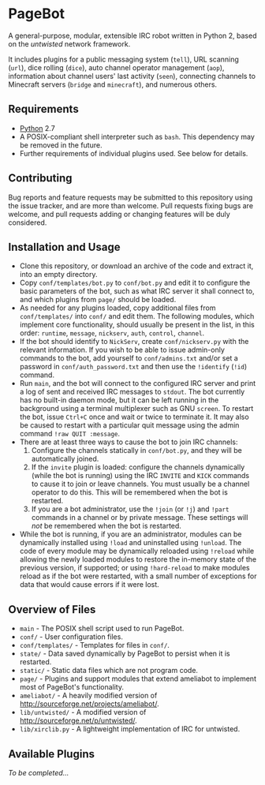 PageBot
=======

A general-purpose, modular, extensible IRC robot written in Python 2, based on the *untwisted* network framework.

It includes plugins for a public messaging system (`tell`), URL scanning (`url`), dice rolling (`dice`), auto channel operator management (`aop`), information about channel users' last activity (`seen`), connecting channels to Minecraft servers (`bridge` and `minecraft`), and numerous others.

Requirements
------------
* [Python](https://python.org) 2.7
* A POSIX-compliant shell interpreter such as `bash`. This dependency may be removed in the future.
* Further requirements of individual plugins used. See below for details.

Contributing
------------
Bug reports and feature requests may be submitted to this repository using the issue tracker, and are more than welcome. Pull requests fixing bugs are welcome, and pull requests adding or changing features will be duly considered.

Installation and Usage
----------------------
* Clone this repository, or download an archive of the code and extract it, into an empty directory.
* Copy `conf/templates/bot.py` to `conf/bot.py` and edit it to configure the basic parameters of the bot, such as what IRC server it shall connect to, and which plugins from `page/` should be loaded.
* As needed for any plugins loaded, copy additional files from `conf/templates/` into `conf/` and edit them. The following modules, which implement core functionality, should usually be present in the list, in this order: `runtime`, `message`, `nickserv`, `auth`, `control`, `channel`.
* If the bot should identify to `NickServ`, create `conf/nickserv.py` with the relevant information. If you wish to be able to issue admin-only commands to the bot, add yourself to `conf/admins.txt` and/or set a password in `conf/auth_password.txt` and then use the `!identify` (`!id`) command.
* Run `main`, and the bot will connect to the configured IRC server and print a log of sent and received IRC messages to `stdout`. The bot currently has no built-in daemon mode, but it can be left running in the background using a terminal multiplexer such as GNU `screen`. To restart the bot, issue `Ctrl+C` once and wait or twice to terminate it. It may also be caused to restart with a particular quit message using the admin command `!raw QUIT :message`.
* There are at least three ways to cause the bot to join IRC channels:
    1. Configure the channels statically in `conf/bot.py`, and they will be automatically joined.
    2. If the `invite` plugin is loaded: configure the channels dynamically (while the bot is running) using the IRC `INVITE` and `KICK` commands to cause it to join or leave channels. You must usually be a channel operator to do this. This will be remembered when the bot is restarted.
    3. If you are a bot administrator, use the `!join` (or `!j`) and `!part` commands in a channel or by private message. These settings will *not* be remembered when the bot is restarted.
* While the bot is running, if you are an administrator, modules can be dynamically installed using `!load` and uninstalled using `!unload`. The code of every module may be dynamically reloaded using `!reload` while allowing the newly loaded modules to restore the in-memory state of the previous version, if supported; or using `!hard-reload` to make modules reload as if the bot were restarted, with a small number of exceptions for data that would cause errors if it were lost.

Overview of Files
-----------------
* `main` - The POSIX shell script used to run PageBot.
* `conf/` - User configuration files.
* `conf/templates/` - Templates for files in `conf/`.
* `state/` - Data saved dynamically by PageBot to persist when it is restarted.
* `static/` - Static data files which are not program code.
* `page/` - Plugins and support modules that extend ameliabot to implement most of PageBot's functionality.
* `ameliabot/` - A heavily modified version of http://sourceforge.net/projects/ameliabot/.
* `lib/untwisted/` - A modified version of http://sourceforge.net/p/untwisted/.
* `lib/xirclib.py` - A lightweight implementation of IRC for untwisted.

Available Plugins
-----------------
*To be completed...*
